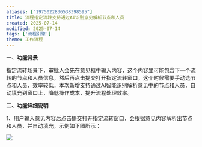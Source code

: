 ```yaml
---
aliases: ["1975022836538398595"]
title: 流程指定流转支持通过AI识别意见解析节点和人员
created: 2025-07-14
modified: 2025-07-14
tags: ['流程引擎']
theme: 工作流程
---
```


一、**功能背景**

指定流转场景下，审批人会先在意见框中输入内容，这个内容里可能包含下一个流转的节点和人员信息，然后再点击提交打开指定流转窗口，这个时候需要手动选节点和人员，效率较低，本次新增支持通过AI智能识别解析意见中的节点和人员，自动填充到窗口上，降低操作成本，提升流程处理效率。

**二、功能详细说明**

1、用户输入意见内容后点击提交打开指定流转窗口，会根据意见内容解析出节点和人员，并自动填充，示例如下图所示：

![](https://myhelpdoc.oss-cn-heyuan.aliyuncs.com/mdimages/46afcdd0ee6ba6e8b2644be15f63c5cf.jpg)